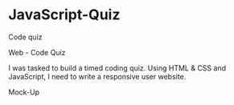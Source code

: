 # JavaScript-Quiz
Code quiz

Web - Code Quiz

I was tasked to build a timed coding quiz. Using HTML & CSS and JavaScript, I need to write a responsive user website.

Mock-Up

